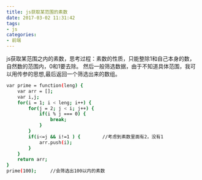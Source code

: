 ```yaml
---
title: js获取某范围的素数
date: 2017-03-02 11:31:42
tags:
- js
categories:
- 前端
---
```


js获取某范围之内的素数，思考过程：素数的性质，只能整除1和自己本身的数，自然数的范围内，0和1要去除。
然后一般筛选数据，由于不知道具体范围，我可以用传参的思想,最后返回一个筛选出来的数组。
```bash
var prime = function(leng) {  
    var arr = [];  
    var i,j;  
    for(i = 1; i < leng; i++) {    
        for(j = 2; j < i; j++) {       
            if(i % j === 0) {         
                break;       
            }
        }    
        if(i<=j && i!=1 ) {        //考虑到素数里面有2，没有1       
            arr.push(i);   
        }
    }
    return arr;
}
prime(100);     //会筛选出100以内的素数
```
